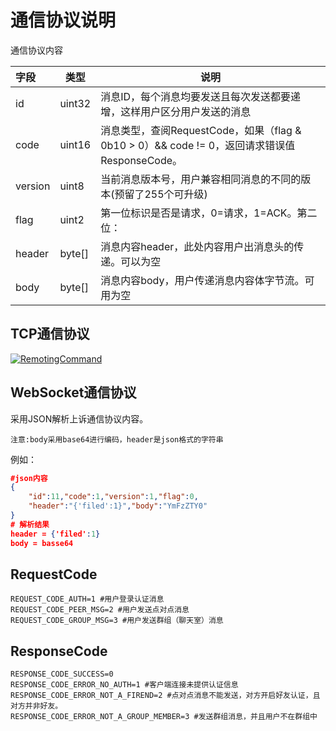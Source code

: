 # 通信协议说明

通信协议内容

| 字段    | 类型   | 说明                                                         |
| :------ | ------ | ------------------------------------------------------------ |
| id      | uint32 | 消息ID，每个消息均要发送且每次发送都要递增，这样用户区分用户发送的消息 |
| code    | uint16 | 消息类型，查阅RequestCode，如果（flag & 0b10 > 0）&& code != 0，返回请求错误值ResponseCode。 |
| version | uint8  | 当前消息版本号，用户兼容相同消息的不同的版本(预留了255个可升级) |
| flag    | uint2  | 第一位标识是否是请求，0=请求，1=ACK。第二位：                |
| header  | byte[] | 消息内容header，此处内容用户出消息头的传递。可以为空         |
| body    | byte[] | 消息内容body，用户传递消息内容体字节流。可用为空             |


## TCP通信协议

[![RemotingCommand](https://github.com/ihaiker/tenured/blob/master/docs/RemotingCommand.png)](https://www.processon.com/view/link/5c6e6964e4b08a7683c9bee7)


## WebSocket通信协议

采用JSON解析上诉通信协议内容。

`注意:body采用base64进行编码，header是json格式的字符串`

例如：

```json
#json内容
{
    "id":11,"code":1,"version":1,"flag":0,
    "header":"{'filed':1}","body":"YmFzZTY0"
}
# 解析结果
header = {'filed':1}
body = basse64
```



## RequestCode

```shell
REQUEST_CODE_AUTH=1 #用户登录认证消息
REQUEST_CODE_PEER_MSG=2 #用户发送点对点消息
REQUEST_CODE_GROUP_MSG=3 #用户发送群组（聊天室）消息
```

## ResponseCode

```shell
RESPONSE_CODE_SUCCESS=0
RESPONSE_CODE_ERROR_NO_AUTH=1 #客户端连接未提供认证信息
RESPONSE_CODE_ERROR_NOT_A_FIREND=2 #点对点消息不能发送，对方开启好友认证，且对方并非好友。
RESPONSE_CODE_ERROR_NOT_A_GROUP_MEMBER=3 #发送群组消息，并且用户不在群组中
```